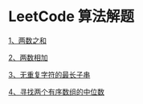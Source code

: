 # LeetCode 算法解题

[1、两数之和](https://leetcode-cn.com/problems/two-sum/)

[2、两数相加](https://leetcode-cn.com/problems/add-two-numbers/)

[3、无重复字符的最长子串](https://leetcode-cn.com/problems/longest-substring-without-repeating-characters/)

[4、寻找两个有序数组的中位数](https://leetcode-cn.com/problems/median-of-two-sorted-arrays/)